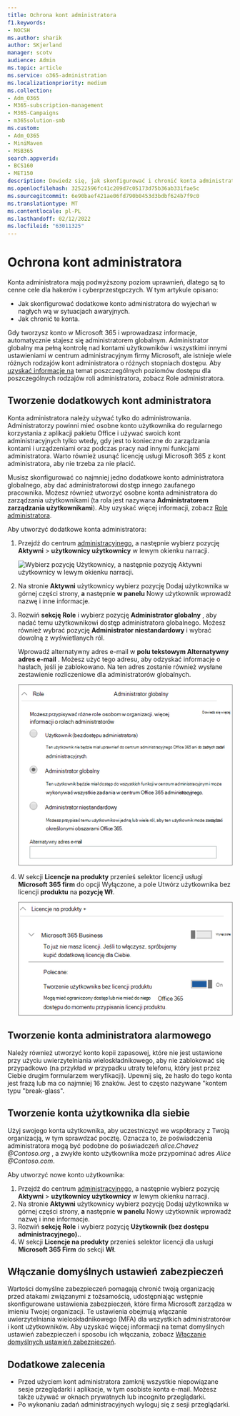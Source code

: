 ```yaml
---
title: Ochrona kont administratora
f1.keywords:
- NOCSH
ms.author: sharik
author: SKjerland
manager: scotv
audience: Admin
ms.topic: article
ms.service: o365-administration
ms.localizationpriority: medium
ms.collection:
- Adm_O365
- M365-subscription-management
- M365-Campaigns
- m365solution-smb
ms.custom:
- Adm_O365
- MiniMaven
- MSB365
search.appverid:
- BCS160
- MET150
description: Dowiedz się, jak skonfigurować i chronić konta administratora.
ms.openlocfilehash: 32522596fc41c209d7c05173d75b36ab331fae5c
ms.sourcegitcommit: 6e90baef421ae06fd790b0453d3bdbf624b7f9c0
ms.translationtype: MT
ms.contentlocale: pl-PL
ms.lasthandoff: 02/12/2022
ms.locfileid: "63011325"
---
```

# <a name="protect-your-administrator-accounts"></a>Ochrona kont administratora

Konta administratora mają podwyższony poziom uprawnień, dlatego są to cenne cele dla hakerów i cyberprzestępczych. W tym artykule opisano:

- Jak skonfigurować dodatkowe konto administratora do wyjechań w nagłych wą w sytuacjach awaryjnych.
- Jak chronić te konta.

Gdy tworzysz konto w Microsoft 365 i wprowadzasz informacje, automatycznie stajesz się administratorem globalnym. Administrator globalny ma pełną kontrolę nad kontami użytkowników i wszystkimi innymi ustawieniami w centrum administracyjnym firmy Microsoft, ale istnieje wiele różnych rodzajów kont administratora o różnych stopniach dostępu. Aby [uzyskać informacje na](/office365/admin/add-users/about-admin-roles) temat poszczególnych poziomów dostępu dla poszczególnych rodzajów roli administratora, zobacz Role administratora.

## <a name="create-additional-admin-accounts"></a>Tworzenie dodatkowych kont administratora

Konta administratora należy używać tylko do administrowania. Administratorzy powinni mieć osobne konto użytkownika do regularnego korzystania z aplikacji pakietu Office i używać swoich kont administracyjnych tylko wtedy, gdy jest to konieczne do zarządzania kontami i urządzeniami oraz podczas pracy nad innymi funkcjami administratora. Warto również usunąć licencję usługi Microsoft 365 z kont administratora, aby nie trzeba za nie płacić.

Musisz skonfigurować co najmniej jedno dodatkowe konto administratora globalnego, aby dać administratorowi dostęp innego zaufanego pracownika. Możesz również utworzyć osobne konta administratora do zarządzania użytkownikami (ta rola jest nazywana **Administratorem zarządzania użytkownikami**). Aby uzyskać więcej informacji, zobacz [Role administratora](/office365/admin/add-users/about-admin-roles).

Aby utworzyć dodatkowe konta administratora:

 1. Przejdź do centrum <a href="https://go.microsoft.com/fwlink/p/?linkid=837890" target="_blank">administracyjnego,</a> a następnie wybierz pozycję **Aktywni** \> **użytkownicy użytkownicy** w lewym okienku narracji.

    ![Wybierz pozycję Użytkownicy, a następnie pozycję Aktywni użytkownicy w lewym okienku narracji.](../media/Activeusers.png)

 2. Na stronie **Aktywni** użytkownicy wybierz pozycję Dodaj użytkownika w górnej części strony, **a** następnie **w panelu** Nowy użytkownik wprowadź nazwę i inne informacje.
 3. Rozwiń **sekcję Role** i wybierz pozycję **Administrator globalny** , aby nadać temu użytkownikowi dostęp administratora globalnego. Możesz również wybrać pozycję **Administrator niestandardowy** i wybrać dowolną z wyświetlanych ról.

    Wprowadź alternatywny adres e-mail w **polu tekstowym Alternatywny adres e-mail** . Możesz użyć tego adresu, aby odzyskać informacje o hasłach, jeśli je zablokowano. Na ten adres zostanie również wysłane zestawienie rozliczeniowe dla administratorów globalnych.

    ![Wybierz rolę administratora.](../media/adminroles.png)

 4. W sekcji **Licencje na produkty** przenieś selektor licencji usługi **Microsoft 365 firm** do opcji Wyłączone, a  pole Utwórz użytkownika bez licencji **produktu** na **pozycję Wł**.

    ![Wybierz licencję produktu.](../media/productlicense.png)

## <a name="create-an-emergency-admin-account"></a>Tworzenie konta administratora alarmowego

Należy również utworzyć konto kopii zapasowej, które nie jest ustawione przy użyciu uwierzytelniania wieloskładnikowego, aby nie zablokować się przypadkowo (na przykład w przypadku utraty telefonu, który jest przez Ciebie drugim formularzem weryfikacji). Upewnij się, że hasło do tego konta jest frazą lub ma co najmniej 16 znaków. Jest to często nazywane "kontem typu "break-glass".

## <a name="create-a-user-account-for-yourself"></a>Tworzenie konta użytkownika dla siebie

Użyj swojego konta użytkownika, aby uczestniczyć we współpracy z Twoją organizacją, w tym sprawdzać pocztę. Oznacza to, że poświadczenia administratora mogą być podobne do poświadczeń  *alice.Chavez <span></span>@Contoso.org* , a zwykłe konto użytkownika może przypominać adres *Alice <span></span>@Contoso.com*.

Aby utworzyć nowe konto użytkownika:

1. Przejdź do centrum <a href="https://go.microsoft.com/fwlink/p/?linkid=837890" target="_blank">administracyjnego,</a> a następnie wybierz pozycję **Aktywni** \> **użytkownicy użytkownicy** w lewym okienku narracji.
2. Na stronie **Aktywni** użytkownicy wybierz pozycję Dodaj użytkownika w górnej części strony, **a** następnie **w panelu** Nowy użytkownik wprowadź nazwę i inne informacje.
3. Rozwiń **sekcję Role** i wybierz pozycję **Użytkownik (bez dostępu administracyjnego).**.
4. W sekcji **Licencje na produkty** przenieś selektor licencji dla usługi **Microsoft 365 Firm** do sekcji **Wł**.

## <a name="turn-on-security-defaults"></a>Włączanie domyślnych ustawień zabezpieczeń

Wartości domyślne zabezpieczeń pomagają chronić twoją organizację przed atakami związanymi z tożsamością, udostępniając wstępnie skonfigurowane ustawienia zabezpieczeń, które firma Microsoft zarządza w imieniu Twojej organizacji. Te ustawienia obejmują włączanie uwierzytelniania wieloskładnikowego (MFA) dla wszystkich administratorów i kont użytkowników. Aby uzyskać więcej informacji na temat domyślnych ustawień zabezpieczeń i sposobu ich włączania, zobacz [Włączanie domyślnych ustawień zabezpieczeń](m365-campaigns-conditional-access.md).

## <a name="additional-recommendations"></a>Dodatkowe zalecenia

- Przed użyciem kont administratora zamknij wszystkie niepowiązane sesje przeglądarki i aplikacje, w tym osobiste konta e-mail. Możesz także używać w oknach prywatnych lub incognito przeglądarki.
- Po wykonaniu zadań administracyjnych wyloguj się z sesji przeglądarki.
